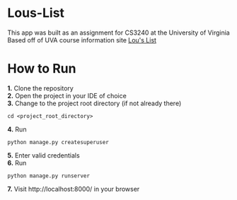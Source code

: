 # Lous-List
This app was built as an assignment for CS3240 at the University of Virginia </br>
Based off of UVA course information site [Lou's List](https://louslist.org/)

# How to Run
__1.__ Clone the repository </br>
__2.__ Open the project in your IDE of choice</br>
__3.__ Change to the project root directory (if not already there)
```
cd <project_root_directory>
```
__4.__ Run 
```
python manage.py createsuperuser
``` 
__5.__ Enter valid credentials </br>
__6.__ Run 
```
python manage.py runserver
```
__7.__ Visit http://localhost:8000/ in your browser </br>
